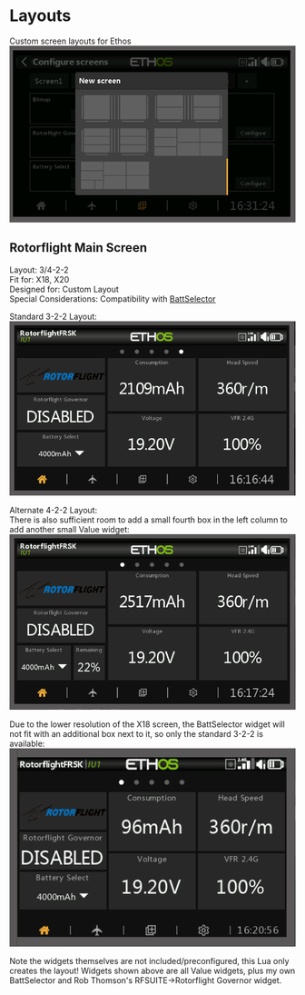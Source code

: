 # Layouts
Custom screen layouts for Ethos<br>
![](https://github.com/BladeScraper-Designs/Ethos_Layouts/blob/main/img/Select.png?raw=true)<br>

## Rotorflight Main Screen<br>
Layout: 3/4-2-2<br>
Fit for: X18, X20<br>
Designed for: Custom Layout<br>
Special Considerations: Compatibility with [BattSelector](https://github.com/BladeScraper-Designs/Ethos_BattSelector)

Standard 3-2-2 Layout:<br>
![](https://github.com/BladeScraper-Designs/Ethos_Layouts/blob/main/img/X20.png?raw=true)<br>

Alternate 4-2-2 Layout:<br>
There is also sufficient room to add a small fourth box in the left column to add another small Value widget:<br>
![](https://github.com/BladeScraper-Designs/Ethos_Layouts/blob/main/img/X20_ALT.png?raw=true)<br>

Due to the lower resolution of the X18 screen, the BattSelector widget will not fit with an additional box next to it, so only the standard 3-2-2 is available:<br>
![](https://github.com/BladeScraper-Designs/Ethos_Layouts/blob/main/img/X18.png?raw=true)<br>

Note the widgets themselves are not included/preconfigured, this Lua only creates the layout!  Widgets shown above are all Value widgets, plus my own BattSelector and Rob Thomson's RFSUITE->Rotorflight Governor widget.
